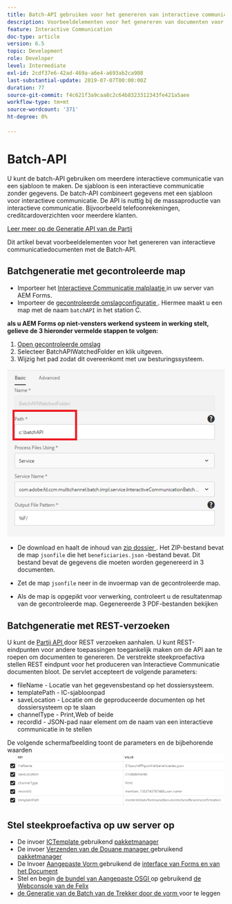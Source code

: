 ```yaml
---
title: Batch-API gebruiken voor het genereren van interactieve communicatiedocumenten
description: Voorbeeldelementen voor het genereren van documenten voor afdrukkanalen met batch-API
feature: Interactive Communication
doc-type: article
version: 6.5
topic: Development
role: Developer
level: Intermediate
exl-id: 2cdf37e6-42ad-469a-a6e4-a693ab2ca908
last-substantial-update: 2019-07-07T00:00:00Z
duration: 77
source-git-commit: f4c621f3a9caa8c2c64b8323312343fe421a5aee
workflow-type: tm+mt
source-wordcount: '371'
ht-degree: 0%

---
```


# Batch-API

U kunt de batch-API gebruiken om meerdere interactieve communicatie van een sjabloon te maken. De sjabloon is een interactieve communicatie zonder gegevens. De batch-API combineert gegevens met een sjabloon voor interactieve communicatie. De API is nuttig bij de massaproductie van interactieve communicatie. Bijvoorbeeld telefoonrekeningen, creditcardoverzichten voor meerdere klanten.

[ Leer meer op de Generatie API van de Partij ](https://experienceleague.adobe.com/docs/experience-manager-65/forms/interactive-communications/generate-multiple-interactive-communication-using-batch-api.html)

Dit artikel bevat voorbeeldelementen voor het genereren van interactieve communicatiedocumenten met de Batch-API.

## Batchgeneratie met gecontroleerde map

* Importeer het [ Interactieve Communicatie malplaatje ](assets/Beneficiaries-confirmation.zip) in uw server van AEM Forms.
* Importeer de [ gecontroleerde omslagconfiguratie ](assets/batch-generation-api.zip). Hiermee maakt u een map met de naam `batchAPI` in het station C.

**als u AEM Forms op niet-vensters werkend systeem in werking stelt, gelieve de 3 hieronder vermelde stappen te volgen:**

1. [ Open gecontroleerde omslag ](http://localhost:4502/libs/fd/core/WatchfolderUI/content/UI.html)
2. Selecteer BatchAPIWatchedFolder en klik uitgeven.
3. Wijzig het pad zodat dit overeenkomt met uw besturingssysteem.

![ weg ](assets/watched-folder-batch-api-basic.PNG)

* De download en haalt de inhoud van [ zip dossier ](assets/jsonfile.zip). Het ZIP-bestand bevat de map `jsonfile` die het `beneficiaries.json` -bestand bevat. Dit bestand bevat de gegevens die moeten worden gegenereerd in 3 documenten.

* Zet de map `jsonfile` neer in de invoermap van de gecontroleerde map.
* Als de map is opgepikt voor verwerking, controleert u de resultatenmap van de gecontroleerde map. Gegenereerde 3 PDF-bestanden bekijken

## Batchgeneratie met REST-verzoeken

U kunt de [ Partij API ](https://helpx.adobe.com/experience-manager/6-5/forms/javadocs/index.html) door REST verzoeken aanhalen. U kunt REST-eindpunten voor andere toepassingen toegankelijk maken om de API aan te roepen om documenten te genereren.
De verstrekte steekproefactiva stellen REST eindpunt voor het produceren van Interactieve Communicatie documenten bloot. De servlet accepteert de volgende parameters:

* fileName - Locatie van het gegevensbestand op het dossiersysteem.
* templatePath - IC-sjabloonpad
* saveLocation - Locatie om de geproduceerde documenten op het dossiersysteem op te slaan
* channelType - Print,Web of beide
* recordId - JSON-pad naar element om de naam van een interactieve communicatie in te stellen

De volgende schermafbeelding toont de parameters en de bijbehorende waarden
![ steekproefverzoek ](assets/generate-ic-batch-servlet.PNG)

## Stel steekproefactiva op uw server op

* De invoer [ ICTemplate ](assets/ICTemplate.zip) gebruikend [ pakketmanager ](http://localhost:4502/crx/packmgr/index.jsp)
* De invoer [ Verzenden van de Douane manager ](assets/BatchAPICustomSubmit.zip) gebruikend [ pakketmanager ](http://localhost:4502/crx/packmgr/index.jsp)
* De Invoer [ Aangepaste Vorm ](assets/BatchGenerationAPIAF.zip) gebruikend de [ interface van Forms en van het Document ](http://localhost:4502/aem/forms.html/content/dam/formsanddocuments)
* Stel en begin [ de bundel van Aangepaste OSGI ](assets/batchgenerationapi.batchgenerationapi.core-1.0-SNAPSHOT.jar) op gebruikend [ de Webconsole van de Felix ](http://localhost:4502/system/console/bundles)
* [ de Generatie van de Batch van de Trekker door de vorm ](http://localhost:4502/content/dam/formsanddocuments/batchgenerationapi/jcr:content?wcmmode=disabled) voor te leggen
